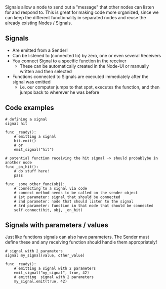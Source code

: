 Signals allow a node to send out a "message" that other nodes can listen for and respond to. This is great for making code more organized, since we can keep the different functionality in separated nodes and reuse the already existing Nodes / Signals.  

## Signals
- Are emitted from a Sender!
- Can be listened to (connected to) by zero, one or even several Receivers
- You connect Signal to a specific function in the receiver 
	- These can be automatically created in the Node-UI or manually written and then selected
- Functions connected to Signals are executed immediately after the signal was  emitted 
	- i.e. our computer jumps to that spot, executes the function, and then jumps back to wherever he was before

## Code examples
```gdscript  
# defining a signal 
signal hit

func _ready(): 
	# emitting a signal
	hit.emit()
	# or 
	emit_signal("hit")

# potential function receiving the hit signal -> should probablybe in another node
func _on_hit(): 
	# do stuff here!
	pass

func _some_other_func(obj): 
	# connecting to a signal via code
	# connect method needs to be called on the sender object
	# 1st parameter: signal that should be connected
	# 2nd parameter: node that should listen to the signal
	# 3rd parameter: function in that node that should be connected 
	self.connect(hit, obj, _on_hit)
```

## Signals with parameters / values 
Just like functions signals can also have parameters. The Sender must define these and any receiving function should handle them appropriately!

```gdscript
# signal with 2 parameters
signal my_signal(value, other_value)

func _ready():
	# emitting a signal with 2 parameters
    emit_signal("my_signal", true, 42)
    # emitting  signal with 2 parameters
    my_signal.emit(true, 42)
```